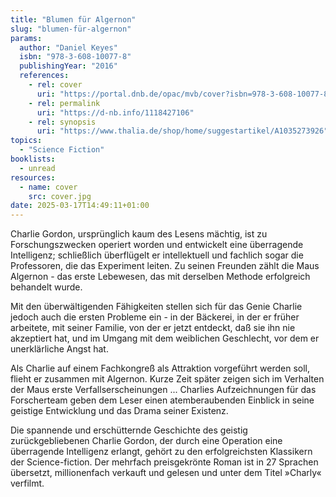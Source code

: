 ```yaml
---
title: "Blumen für Algernon"
slug: "blumen-für-algernon"
params:
  author: "Daniel Keyes"
  isbn: "978-3-608-10077-8"
  publishingYear: "2016"
  references:
    - rel: cover
      uri: "https://portal.dnb.de/opac/mvb/cover?isbn=978-3-608-10077-8"
    - rel: permalink
      uri: "https://d-nb.info/1118427106"
    - rel: synopsis
      uri: "https://www.thalia.de/shop/home/suggestartikel/A1035273926"
topics:
  - "Science Fiction"
booklists:
  - unread
resources:
  - name: cover
    src: cover.jpg
date: 2025-03-17T14:49:11+01:00
---
```

Charlie Gordon, ursprünglich kaum des Lesens mächtig, ist zu Forschungszwecken 
operiert worden und entwickelt eine überragende Intelligenz; schließlich 
überflügelt er intellektuell und fachlich sogar die Professoren, die das 
Experiment leiten. Zu seinen Freunden zählt die Maus Algernon - das erste 
Lebewesen, das mit derselben Methode erfolgreich behandelt wurde.

Mit den überwältigenden Fähigkeiten stellen sich für das Genie Charlie jedoch 
auch die ersten Probleme ein - in der Bäckerei, in der er früher arbeitete, 
mit seiner Familie, von der er jetzt entdeckt, daß sie ihn nie akzeptiert hat, 
und im Umgang mit dem weiblichen Geschlecht, vor dem er unerklärliche Angst 
hat.

Als Charlie auf einem Fachkongreß als Attraktion vorgeführt werden soll, 
flieht er zusammen mit Algernon. Kurze Zeit später zeigen sich im Verhalten 
der Maus erste Verfallserscheinungen ... Charlies Aufzeichnungen für das 
Forscherteam geben dem Leser einen atemberaubenden Einblick in seine geistige 
Entwicklung und das Drama seiner Existenz.

Die spannende und erschütternde Geschichte des geistig zurückgebliebenen
Charlie Gordon, der durch eine Operation eine überragende Intelligenz erlangt,
gehört zu den erfolgreichsten Klassikern der Science-fiction. Der mehrfach
preisgekrönte Roman ist in 27 Sprachen übersetzt, millionenfach verkauft und
gelesen und unter dem Titel »Charly« verfilmt.